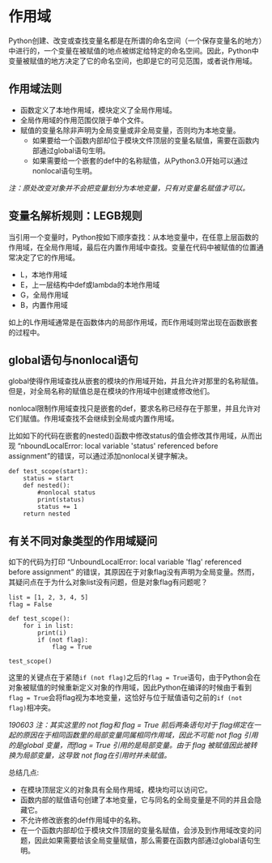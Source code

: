 # 作用域

Python创建、改变或查找变量名都是在所谓的命名空间（一个保存变量名的地方）中进行的，一个变量在被赋值的地点被绑定给特定的命名空间。因此，Python中变量被赋值的地方决定了它的命名空间，也即是它的可见范围，或者说作用域。

## 作用域法则

- 函数定义了本地作用域，模块定义了全局作用域。
- 全局作用域的作用范围仅限于单个文件。
- 赋值的变量名除非声明为全局变量或非全局变量，否则均为本地变量。
  - 如果要给一个函数内部却位于模块文件顶层的变量名赋值，需要在函数内部通过global语句生明。
  - 如果需要给一个嵌套的def中的名称赋值，从Python3.0开始可以通过nonlocal语句生明。

*注：原处改变对象并不会把变量划分为本地变量，只有对变量名赋值才可以。*  

## 变量名解析规则：LEGB规则

当引用一个变量时，Python按如下顺序查找：从本地变量中，在任意上层函数的作用域，在全局作用域，最后在内置作用域中查找。变量在代码中被赋值的位置通常决定了它的作用域。

- L，本地作用域
- E，上一层结构中def或lambda的本地作用域
- G，全局作用域
- B，内置作用域

如上的L作用域通常是在函数体内的局部作用域，而E作用域则常出现在函数嵌套的过程中。

## global语句与nonlocal语句

global使得作用域查找从嵌套的模块的作用域开始，并且允许对那里的名称赋值。但是，对全局名称的赋值总是在模块的作用域中创建或修改他们。

nonlocal限制作用域查找只是嵌套的def，要求名称已经存在于那里，并且允许对它们赋值。作用域查找不会继续到全局或内置作用域。

比如如下的代码在嵌套的nested()函数中修改status的值会修改其作用域，从而出现
“nboundLocalError: local variable 'status' referenced before assignment”的错误，可以通过添加nonlocal关键字解决。

```
def test_scope(start):
    status = start
    def nested():
        #nonlocal status
        print(status)
        status += 1
    return nested
```


## 有关不同对象类型的作用域疑问

如下的代码为打印 “UnboundLocalError: local variable 'flag' referenced before assignment” 的错误，其原因在于对象flag没有声明为全局变量。然而，其疑问点在于为什么对象list没有问题，但是对象flag有问题呢？

```
list = [1, 2, 3, 4, 5]
flag = False

def test_scope():
    for i in list:
        print(i)
        if (not flag):
            flag = True

test_scope()
```

这里的关键点在于紧随`if (not flag)`之后的`flag = True`语句，由于Python会在对象被赋值的时候重新定义对象的作用域，因此Python在编译的时候由于看到`flag = True`会将flag视为本地变量，这恰好与位于赋值语句之前的`if (not flag)`相冲突。

*190603 注：其实这里的 not flag和 flag = True 前后两条语句对于 flag绑定在一起的原因在于相同函数里的局部变量同属相同作用域，因此不可能 not flag 引用的是global 变量，而flag = True 引用的是局部变量。由于 flag 被赋值因此被转换为局部变量，这导致 not flag在引用时并未赋值。*

总结几点:

- 在模块顶层定义的对象具有全局作用域，模块均可以访问它。
- 函数内部的赋值语句创建了本地变量，它与同名的全局变量是不同的并且会隐藏它。
- 不允许修改嵌套的def作用域中的名称。
- 在一个函数内部却位于模块文件顶层的变量名赋值，会涉及到作用域改变的问题，因此如果需要给该全局变量赋值，那么需要在函数内部通过global语句生明。
